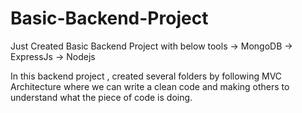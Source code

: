 # Basic-Backend-Project
Just Created Basic Backend Project with below tools
-> MongoDB
-> ExpressJs
-> Nodejs

  In this backend project , created several folders by following MVC Architecture where we can write a clean code and making others to understand what the piece of code is doing.
  
  
